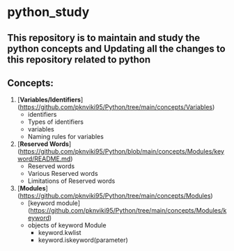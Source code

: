 # python_study
## This repository is to maintain and study the python concepts and Updating all the changes to this repository related to python

Concepts:
---------

1. [**Variables/Identifiers**] (https://github.com/pknviki95/Python/tree/main/concepts/Variables)
    - identifiers
    - Types of identifiers
    - variables
    - Naming rules for variables
2. [**Reserved Words**] (https://github.com/pknviki95/Python/blob/main/concepts/Modules/keyword/README.md)
    - Reserved words
    - Various Reserved words
    - Limitations of Reserved words
3. [**Modules**] (https://github.com/pknviki95/Python/tree/main/concepts/Modules)
    - [keyword module] (https://github.com/pknviki95/Python/tree/main/concepts/Modules/keyword)
    - objects of keyword Module
        - keyword.kwlist
        - keyword.iskeyword(parameter)

